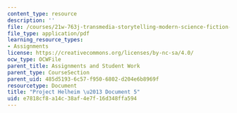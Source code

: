 ```yaml
---
content_type: resource
description: ''
file: /courses/21w-763j-transmedia-storytelling-modern-science-fiction-spring-2014/e7818cf8a14c38af4e7f16d348ffa594_MIT21W_763JS14_Projct_doc5.pdf
file_type: application/pdf
learning_resource_types:
- Assignments
license: https://creativecommons.org/licenses/by-nc-sa/4.0/
ocw_type: OCWFile
parent_title: Assignments and Student Work
parent_type: CourseSection
parent_uid: 485d5193-6c57-f950-6802-d204e6b8969f
resourcetype: Document
title: "Project Helheim \u2013 Document 5"
uid: e7818cf8-a14c-38af-4e7f-16d348ffa594
---
```


